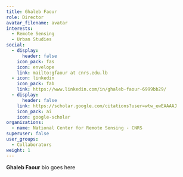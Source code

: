 ```yaml
---
title: Ghaleb Faour
role: Director
avatar_filename: avatar
interests:
  - Remote Sensing
  - Urban Studies
social:
  - display:
      header: false
    icon_pack: fas
    icon: envelope
    link: mailto:gfaour at cnrs.edu.lb
  - icon: linkedin
    icon_pack: fab
    link: https://www.linkedin.com/in/ghaleb-faour-6999bb29/
  - display:
      header: false
    link: https://scholar.google.com/citations?user=wtw_ewEAAAAJ
    icon_pack: ai
    icon: google-scholar
organizations:
  - name: National Center for Remote Sensing - CNRS
superuser: false
user_groups:
  - Collaborators
weight: 1
---
```

<!--StartFragment-->

**Ghaleb Faour** bio goes here


<!--EndFragment-->